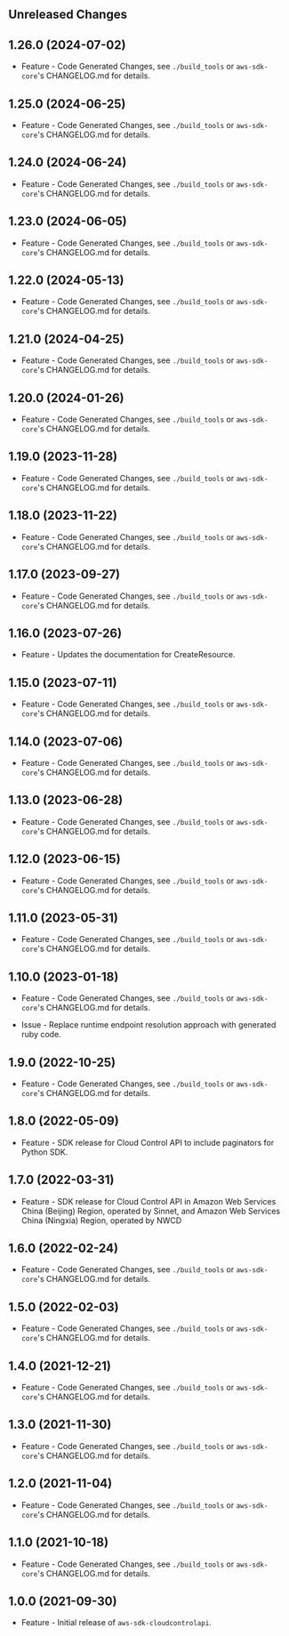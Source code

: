 Unreleased Changes
------------------

1.26.0 (2024-07-02)
------------------

* Feature - Code Generated Changes, see `./build_tools` or `aws-sdk-core`'s CHANGELOG.md for details.

1.25.0 (2024-06-25)
------------------

* Feature - Code Generated Changes, see `./build_tools` or `aws-sdk-core`'s CHANGELOG.md for details.

1.24.0 (2024-06-24)
------------------

* Feature - Code Generated Changes, see `./build_tools` or `aws-sdk-core`'s CHANGELOG.md for details.

1.23.0 (2024-06-05)
------------------

* Feature - Code Generated Changes, see `./build_tools` or `aws-sdk-core`'s CHANGELOG.md for details.

1.22.0 (2024-05-13)
------------------

* Feature - Code Generated Changes, see `./build_tools` or `aws-sdk-core`'s CHANGELOG.md for details.

1.21.0 (2024-04-25)
------------------

* Feature - Code Generated Changes, see `./build_tools` or `aws-sdk-core`'s CHANGELOG.md for details.

1.20.0 (2024-01-26)
------------------

* Feature - Code Generated Changes, see `./build_tools` or `aws-sdk-core`'s CHANGELOG.md for details.

1.19.0 (2023-11-28)
------------------

* Feature - Code Generated Changes, see `./build_tools` or `aws-sdk-core`'s CHANGELOG.md for details.

1.18.0 (2023-11-22)
------------------

* Feature - Code Generated Changes, see `./build_tools` or `aws-sdk-core`'s CHANGELOG.md for details.

1.17.0 (2023-09-27)
------------------

* Feature - Code Generated Changes, see `./build_tools` or `aws-sdk-core`'s CHANGELOG.md for details.

1.16.0 (2023-07-26)
------------------

* Feature - Updates the documentation for CreateResource.

1.15.0 (2023-07-11)
------------------

* Feature - Code Generated Changes, see `./build_tools` or `aws-sdk-core`'s CHANGELOG.md for details.

1.14.0 (2023-07-06)
------------------

* Feature - Code Generated Changes, see `./build_tools` or `aws-sdk-core`'s CHANGELOG.md for details.

1.13.0 (2023-06-28)
------------------

* Feature - Code Generated Changes, see `./build_tools` or `aws-sdk-core`'s CHANGELOG.md for details.

1.12.0 (2023-06-15)
------------------

* Feature - Code Generated Changes, see `./build_tools` or `aws-sdk-core`'s CHANGELOG.md for details.

1.11.0 (2023-05-31)
------------------

* Feature - Code Generated Changes, see `./build_tools` or `aws-sdk-core`'s CHANGELOG.md for details.

1.10.0 (2023-01-18)
------------------

* Feature - Code Generated Changes, see `./build_tools` or `aws-sdk-core`'s CHANGELOG.md for details.

* Issue - Replace runtime endpoint resolution approach with generated ruby code.

1.9.0 (2022-10-25)
------------------

* Feature - Code Generated Changes, see `./build_tools` or `aws-sdk-core`'s CHANGELOG.md for details.

1.8.0 (2022-05-09)
------------------

* Feature - SDK release for Cloud Control API to include paginators for Python SDK.

1.7.0 (2022-03-31)
------------------

* Feature - SDK release for Cloud Control API in Amazon Web Services China (Beijing) Region, operated by Sinnet, and Amazon Web Services China (Ningxia) Region, operated by NWCD

1.6.0 (2022-02-24)
------------------

* Feature - Code Generated Changes, see `./build_tools` or `aws-sdk-core`'s CHANGELOG.md for details.

1.5.0 (2022-02-03)
------------------

* Feature - Code Generated Changes, see `./build_tools` or `aws-sdk-core`'s CHANGELOG.md for details.

1.4.0 (2021-12-21)
------------------

* Feature - Code Generated Changes, see `./build_tools` or `aws-sdk-core`'s CHANGELOG.md for details.

1.3.0 (2021-11-30)
------------------

* Feature - Code Generated Changes, see `./build_tools` or `aws-sdk-core`'s CHANGELOG.md for details.

1.2.0 (2021-11-04)
------------------

* Feature - Code Generated Changes, see `./build_tools` or `aws-sdk-core`'s CHANGELOG.md for details.

1.1.0 (2021-10-18)
------------------

* Feature - Code Generated Changes, see `./build_tools` or `aws-sdk-core`'s CHANGELOG.md for details.

1.0.0 (2021-09-30)
------------------

* Feature - Initial release of `aws-sdk-cloudcontrolapi`.

